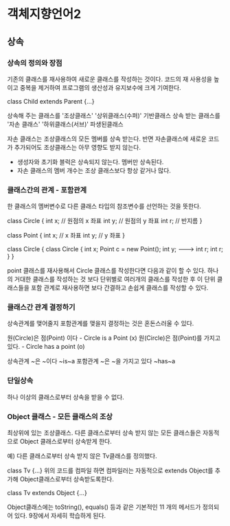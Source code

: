 # 객체지향언어2

## 상속

### 상속의 정의와 장점

기존의 클래스를 재사용하여 새로운 클래스를 작성하는 것이다.
코드의 재 사용성을 높이고 중복을 제거하여 프로그램의 생산성과 유지보수에 크게 기여한다.

class Child extends Parent {...}

상속해 주는 클래스를 '조상클래스' '상위클래스(수퍼)' 기반클래스 
상속 받는 클래스를 '자손 클래스' '하위클래스(서브)' 파생된클래스

자손 클래스는 조상클래스의 모든 멤버를 상속 받는다.
반면 자손클래스에 새로운 코드가 추가되어도 조상클래스는 아무 영향도 받지 않는다.

- 생성자와 초기화 블럭은 상속되지 않는다. 멤버만 상속된다.
- 자손 클래스의 멤버 개수는 조상 클래스보다 항상 같거나 많다.

### 클래스간의 관계 - 포함관계

한 클래스의 멤버변수로 다른 클래스 타입의 참조변수를 선언하는 것을 뜻한다.

class Circle {
  int x; // 원점의 x 좌표
  int y; // 원점의 y 좌표
  int r; // 반지름
  }
  
class Point {
  int x; // x 좌표
  int y; // y 좌표
  }
  
class Circle {          class Circle {
  int x;                  Point c = new Point();
  int y;        --->      int r;
  int r;                  }
  }

point 클래스를 재사용해서 Circle 클래스를 작성한다면 다음과 같이 할 수 있다.
하나의 거대한 클래스를 작성하는 것 보다 단위별로 여러개의 클래스를 작성한 후 
이 단위 클래스들을 포함 관계로 재사용하면 보다 간결하고 손쉽게 클래스를 작성할 수 있다.

### 클래스간 관계 결정하기

상속관계를 맺어줄지 포함관계를 맺을지 결정하는 것은 혼돈스러울 수 있다.

원(Circle)은 점(Point) 이다 - Circle is a Point (x)
원(Circle)은 점(Point)를 가지고 있다. - Circle has a point (o)

상속관계 ~은 ~이다 ~is~a
포함관계 ~은 ~을 가지고 있다 ~has~a

### 단일상속

하나 이상의 클래스로부터 상속을 받을 수 없다.

### Object 클래스 - 모든 클래스의 조상

최상위에 있는 조상클래스.
다른 클래스로부터 상속 받지 않는 모든 클래스들은 자동적으로 Object 클래스로부터 상속받게 한다.

예) 다른 클래스로부터 상속 받지 않은 Tv클래스를 정의했다.

class Tv {...}
위의 코드를 컴파일 하면 컴파일러는 자동적으로 extends Object를 추가해 Object클래스로부터 상속받도록한다.

class Tv extends Object {...}

Object클래스에는 toString(), equals() 등과 같은 기본적인 11 개의 메서드가 정의되어 있다. 9장에서 자세히 학습하게 된다.











